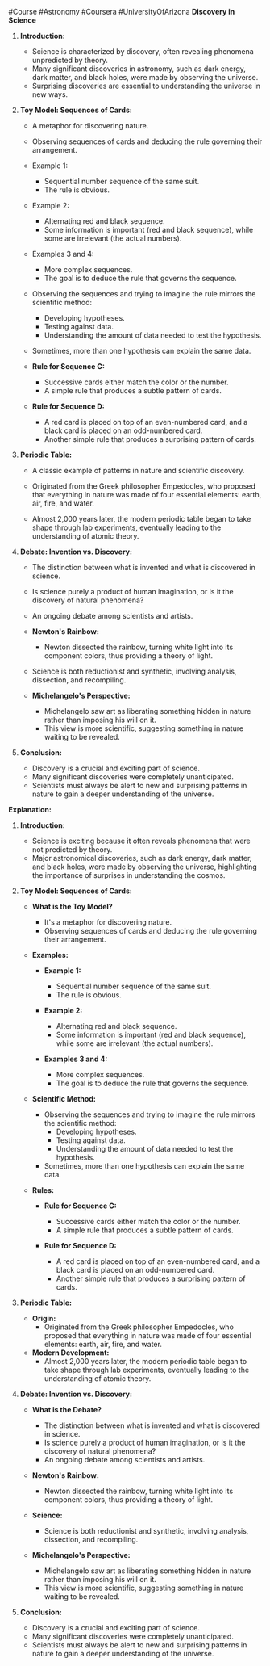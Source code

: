 #Course #Astronomy #Coursera #UniversityOfArizona 
**Discovery in Science**

1. **Introduction:**
   - Science is characterized by discovery, often revealing phenomena unpredicted by theory.
   - Many significant discoveries in astronomy, such as dark energy, dark matter, and black holes, were made by observing the universe.
   - Surprising discoveries are essential to understanding the universe in new ways.

2. **Toy Model: Sequences of Cards:**
   - A metaphor for discovering nature.
   - Observing sequences of cards and deducing the rule governing their arrangement.

   - Example 1:
     - Sequential number sequence of the same suit.
     - The rule is obvious.
   
   - Example 2:
     - Alternating red and black sequence.
     - Some information is important (red and black sequence), while some are irrelevant (the actual numbers).
   
   - Examples 3 and 4:
     - More complex sequences.
     - The goal is to deduce the rule that governs the sequence.

   - Observing the sequences and trying to imagine the rule mirrors the scientific method:
     - Developing hypotheses.
     - Testing against data.
     - Understanding the amount of data needed to test the hypothesis.

   - Sometimes, more than one hypothesis can explain the same data.

   - **Rule for Sequence C:**
     - Successive cards either match the color or the number.
     - A simple rule that produces a subtle pattern of cards.
   
   - **Rule for Sequence D:**
     - A red card is placed on top of an even-numbered card, and a black card is placed on an odd-numbered card.
     - Another simple rule that produces a surprising pattern of cards.

3. **Periodic Table:**
   - A classic example of patterns in nature and scientific discovery.
   - Originated from the Greek philosopher Empedocles, who proposed that everything in nature was made of four essential elements: earth, air, fire, and water.

   - Almost 2,000 years later, the modern periodic table began to take shape through lab experiments, eventually leading to the understanding of atomic theory.

4. **Debate: Invention vs. Discovery:**
   - The distinction between what is invented and what is discovered in science.
   - Is science purely a product of human imagination, or is it the discovery of natural phenomena?
   - An ongoing debate among scientists and artists.

   - **Newton's Rainbow:**
     - Newton dissected the rainbow, turning white light into its component colors, thus providing a theory of light.

   - Science is both reductionist and synthetic, involving analysis, dissection, and recompiling.

   - **Michelangelo's Perspective:**
     - Michelangelo saw art as liberating something hidden in nature rather than imposing his will on it.
     - This view is more scientific, suggesting something in nature waiting to be revealed.

5. **Conclusion:**
   - Discovery is a crucial and exciting part of science.
   - Many significant discoveries were completely unanticipated.
   - Scientists must always be alert to new and surprising patterns in nature to gain a deeper understanding of the universe.

**Explanation:**

1. **Introduction:**
   - Science is exciting because it often reveals phenomena that were not predicted by theory.
   - Major astronomical discoveries, such as dark energy, dark matter, and black holes, were made by observing the universe, highlighting the importance of surprises in understanding the cosmos.

2. **Toy Model: Sequences of Cards:**
   - **What is the Toy Model?**
     - It's a metaphor for discovering nature.
     - Observing sequences of cards and deducing the rule governing their arrangement.

   - **Examples:**
     - **Example 1:**
       - Sequential number sequence of the same suit.
       - The rule is obvious.

     - **Example 2:**
       - Alternating red and black sequence.
       - Some information is important (red and black sequence), while some are irrelevant (the actual numbers).

     - **Examples 3 and 4:**
       - More complex sequences.
       - The goal is to deduce the rule that governs the sequence.

   - **Scientific Method:**
     - Observing the sequences and trying to imagine the rule mirrors the scientific method:
       - Developing hypotheses.
       - Testing against data.
       - Understanding the amount of data needed to test the hypothesis.
     - Sometimes, more than one hypothesis can explain the same data.

   - **Rules:**
     - **Rule for Sequence C:**
       - Successive cards either match the color or the number.
       - A simple rule that produces a subtle pattern of cards.

     - **Rule for Sequence D:**
       - A red card is placed on top of an even-numbered card, and a black card is placed on an odd-numbered card.
       - Another simple rule that produces a surprising pattern of cards.

3. **Periodic Table:**
   - **Origin:**
     - Originated from the Greek philosopher Empedocles, who proposed that everything in nature was made of four essential elements: earth, air, fire, and water.
   - **Modern Development:**
     - Almost 2,000 years later, the modern periodic table began to take shape through lab experiments, eventually leading to the understanding of atomic theory.

4. **Debate: Invention vs. Discovery:**
   - **What is the Debate?**
     - The distinction between what is invented and what is discovered in science.
     - Is science purely a product of human imagination, or is it the discovery of natural phenomena?
     - An ongoing debate among scientists and artists.

   - **Newton's Rainbow:**
     - Newton dissected the rainbow, turning white light into its component colors, thus providing a theory of light.
   - **Science:**
     - Science is both reductionist and synthetic, involving analysis, dissection, and recompiling.

   - **Michelangelo's Perspective:**
     - Michelangelo saw art as liberating something hidden in nature rather than imposing his will on it.
     - This view is more scientific, suggesting something in nature waiting to be revealed.

5. **Conclusion:**
   - Discovery is a crucial and exciting part of science.
   - Many significant discoveries were completely unanticipated.
   - Scientists must always be alert to new and surprising patterns in nature to gain a deeper understanding of the universe.

